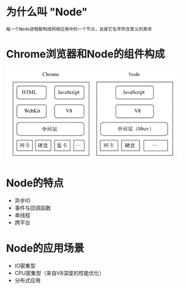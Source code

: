# 为什么叫 "Node"
```
每一个Node进程都构成网络应用中的一个节点，这是它名字所含意义的真谛
```
# Chrome浏览器和Node的组件构成

![img.png](images/zujiangoucheng.png)

# Node的特点

- 异步IO
- 事件与回调函数
- 单线程
- 跨平台

# Node的应用场景

- IO密集型
- CPU密集型（来自V8深度的性能优化）
- 分布式应用


